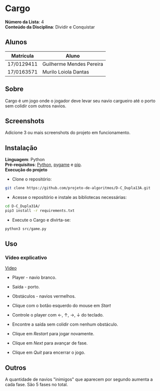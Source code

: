 # Cargo

**Número da Lista**: 4<br>
**Conteúdo da Disciplina**: Dividir e Conquistar<br>

## Alunos
|Matrícula | Aluno |
| -- | -- |
| 17/0129411 |  Guilherme Mendes Pereira |
| 17/0163571 |  Murilo Loiola Dantas |

## Sobre 
Cargo é um jogo onde o jogador deve levar seu navio cargueiro até o porto sem colidir com outros navios.

## Screenshots
Adicione 3 ou mais screenshots do projeto em funcionamento.

## Instalação 
**Linguagem**: Python<br>
**Pré-requisitos**: [Python](https://www.python.org/downloads/), [pygame](https://www.pygame.org/wiki/GettingStarted) e [pip](https://packaging.python.org/tutorials/installing-packages/).<br>
**Execução do projeto** <br>

* Clone o repositório:
```bash
git clone https://github.com/projeto-de-algoritmos/D-C_Dupla13A.git
```
* Acesse o repositório e instale as bibliotecas necessárias:
```bash
cd D-C_Dupla31A/
pip3 install -r requirements.txt
```
* Execute o Cargo e divirta-se:
```bash
python3 src/game.py
```

## Uso 

### Vídeo explicativo
[Video]()

* Player - navio branco.
* Saída - porto.
* Obstáculos - navios vermelhos.

* Clique com o botão esquerdo do mouse em *Start*
* Controle o player com ←, ↑, →,  ↓ do teclado.
* Encontre a saída sem colidir com nenhum obstáculo.
* Clique em *Restart* para jogar novamente.
* Clique em *Next* para avançar de fase.
* Clique em *Quit* para encerrar o jogo.

## Outros 
A quantidade de navios "inimigos" que aparecem por segundo aumenta a cada fase. São 5 fases no total.




